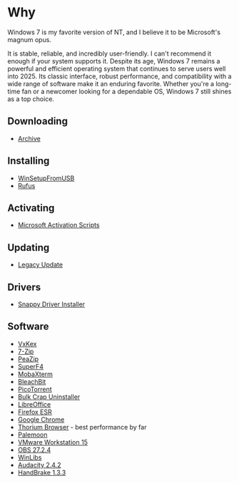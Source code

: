 # Why

Windows 7 is my favorite version of NT, and I believe it to be Microsoft's magnum opus.

It is stable, reliable, and incredibly user-friendly. I can't recommend it enough if your system supports it. Despite its age, Windows 7 remains a powerful and efficient operating system that continues to serve users well into 2025. Its classic interface, robust performance, and compatibility with a wide range of software make it an enduring favorite. Whether you're a long-time fan or a newcomer looking for a dependable OS, Windows 7 still shines as a top choice.

## Downloading
- [Archive](https://archive.org)

## Installing
- [WinSetupFromUSB](http://www.winsetupfromusb.com/downloads/)
- [Rufus](https://rufus.ie/en/)

## Activating
- [Microsoft Activation Scripts](https://github.com/massgravel/Microsoft-Activation-Scripts)

## Updating
- [Legacy Update](https://legacyupdate.net/)

## Drivers
- [Snappy Driver Installer](https://sdi-tool.org/download/)

## Software
- [VxKex](https://github.com/i486/VxKex)
- [7-Zip](https://www.7-zip.org/)
- [PeaZip](https://peazip.github.io/)
- [SuperF4](https://stefansundin.github.io/superf4/)
- [MobaXterm](https://mobaxterm.mobatek.net/)
- [BleachBit](https://www.bleachbit.org/)
- [PicoTorrent](https://github.com/picotorrent/picotorrent)
- [Bulk Crap Uninstaller](https://www.bcuninstaller.com/)
- [LibreOffice](https://www.libreoffice.org/download/download-libreoffice/)
- [Firefox ESR](https://www.mozilla.org/en-US/firefox/enterprise/)
- [Google Chrome](https://www.google.com/chrome/index.html)
- [Thorium Browser](https://thorium.rocks/win7) - best performance by far
- [Palemoon](https://www.palemoon.org/download.shtml)
- [VMware Workstation 15](https://softwareupdate.vmware.com/cds/vmw-desktop/ws/15.5.7/)
- [OBS 27.2.4](https://github.com/obsproject/obs-studio/releases/download/27.2.4/OBS-Studio-27.2.4-Full-Installer-x64.exe)
- [WinLibs](https://winlibs.com/)
- [Audacity 2.4.2](https://archive.org/details/audacity-2.4.2)
- [HandBrake 1.3.3](https://handbrake.fr/rotation.php?file=HandBrake-1.3.3-x86_64-Win_GUI.exe&old=true)
